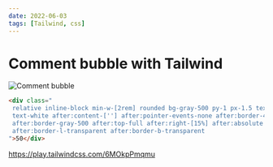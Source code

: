 ```yaml
---
date: 2022-06-03
tags: [Tailwind, css]
---
```


# Comment bubble with Tailwind
![Comment bubble](tailwind/comment-bubble.png)

```html
<div class="
 relative inline-block min-w-[2rem] rounded bg-gray-500 py-1 px-1.5 text-center 
 text-white after:content-[''] after:pointer-events-none after:border-4 
 after:border-gray-500 after:top-full after:right-[15%] after:absolute after:z-50 
 after:border-l-transparent after:border-b-transparent
">50</div>
```


https://play.tailwindcss.com/6MOkpPmqmu